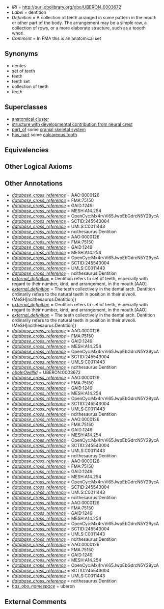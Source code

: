  * *IRI* = http://purl.obolibrary.org/obo/UBERON_0003672
 * *Label* = dentition
 * *Definition* = A collection of teeth arranged in some pattern in the mouth or other part of the body. The arrangement may be a simple row, a collection of rows, or a more elaborate structure, such as a toooth whorl.
 * *Comment* = In FMA this is an anatomical set

## Synonyms

 * dentes
 * set of teeth
 * teeth
 * teeth set
 * collection of teeth
 * teeth

## Superclasses

 * [anatomical cluster](../../UBERON/77/UBERON_0000477.md)
 * [structure with developmental contribution from neural crest](../../UBERON/14/UBERON_0010314.md)
 * [part_of](../../BFO/50/BFO_0000050.md) some [cranial skeletal system](../../UBERON/23/UBERON_0010323.md)
 * [has_part](../../BFO/51/BFO_0000051.md) some [calcareous tooth](../../UBERON/91/UBERON_0001091.md)

## Equivalencies


## Other Logical Axioms


## Other Annotations

 * *[database_cross_reference](../../ef/oboInOwl#hasDbXref.md)* = AAO:0000126
 * *[database_cross_reference](../../ef/oboInOwl#hasDbXref.md)* = FMA:75150
 * *[database_cross_reference](../../ef/oboInOwl#hasDbXref.md)* = GAID:1249
 * *[database_cross_reference](../../ef/oboInOwl#hasDbXref.md)* = MESH:A14.254
 * *[database_cross_reference](../../ef/oboInOwl#hasDbXref.md)* = OpenCyc:Mx4rvVi65JwpEbGdrcN5Y29ycA
 * *[database_cross_reference](../../ef/oboInOwl#hasDbXref.md)* = SCTID:245543004
 * *[database_cross_reference](../../ef/oboInOwl#hasDbXref.md)* = UMLS:C0011443
 * *[database_cross_reference](../../ef/oboInOwl#hasDbXref.md)* = ncithesaurus:Dentition
 * *[database_cross_reference](../../ef/oboInOwl#hasDbXref.md)* = AAO:0000126
 * *[database_cross_reference](../../ef/oboInOwl#hasDbXref.md)* = FMA:75150
 * *[database_cross_reference](../../ef/oboInOwl#hasDbXref.md)* = GAID:1249
 * *[database_cross_reference](../../ef/oboInOwl#hasDbXref.md)* = MESH:A14.254
 * *[database_cross_reference](../../ef/oboInOwl#hasDbXref.md)* = OpenCyc:Mx4rvVi65JwpEbGdrcN5Y29ycA
 * *[database_cross_reference](../../ef/oboInOwl#hasDbXref.md)* = SCTID:245543004
 * *[database_cross_reference](../../ef/oboInOwl#hasDbXref.md)* = UMLS:C0011443
 * *[database_cross_reference](../../ef/oboInOwl#hasDbXref.md)* = ncithesaurus:Dentition
 * *[external_definition](../../UBPROP/01/UBPROP_0000001.md)* = Dentition refers to set of teeth, especially with regard to their number, kind, and arrangement, in the mouth.[AAO]
 * *[external_definition](../../UBPROP/01/UBPROP_0000001.md)* = The teeth collectively in the dental arch. Dentition ordinarily refers to the natural teeth in position in their alveoli. (MeSH[ncithesaurus:Dentition])
 * *[external_definition](../../UBPROP/01/UBPROP_0000001.md)* = Dentition refers to set of teeth, especially with regard to their number, kind, and arrangement, in the mouth.[AAO]
 * *[external_definition](../../UBPROP/01/UBPROP_0000001.md)* = The teeth collectively in the dental arch. Dentition ordinarily refers to the natural teeth in position in their alveoli. (MeSH[ncithesaurus:Dentition])
 * *[database_cross_reference](../../ef/oboInOwl#hasDbXref.md)* = AAO:0000126
 * *[database_cross_reference](../../ef/oboInOwl#hasDbXref.md)* = FMA:75150
 * *[database_cross_reference](../../ef/oboInOwl#hasDbXref.md)* = GAID:1249
 * *[database_cross_reference](../../ef/oboInOwl#hasDbXref.md)* = MESH:A14.254
 * *[database_cross_reference](../../ef/oboInOwl#hasDbXref.md)* = OpenCyc:Mx4rvVi65JwpEbGdrcN5Y29ycA
 * *[database_cross_reference](../../ef/oboInOwl#hasDbXref.md)* = SCTID:245543004
 * *[database_cross_reference](../../ef/oboInOwl#hasDbXref.md)* = UMLS:C0011443
 * *[database_cross_reference](../../ef/oboInOwl#hasDbXref.md)* = ncithesaurus:Dentition
 * *[oboInOwl#id](../../id/oboInOwl#id.md)* = UBERON:0003672
 * *[database_cross_reference](../../ef/oboInOwl#hasDbXref.md)* = AAO:0000126
 * *[database_cross_reference](../../ef/oboInOwl#hasDbXref.md)* = FMA:75150
 * *[database_cross_reference](../../ef/oboInOwl#hasDbXref.md)* = GAID:1249
 * *[database_cross_reference](../../ef/oboInOwl#hasDbXref.md)* = MESH:A14.254
 * *[database_cross_reference](../../ef/oboInOwl#hasDbXref.md)* = OpenCyc:Mx4rvVi65JwpEbGdrcN5Y29ycA
 * *[database_cross_reference](../../ef/oboInOwl#hasDbXref.md)* = SCTID:245543004
 * *[database_cross_reference](../../ef/oboInOwl#hasDbXref.md)* = UMLS:C0011443
 * *[database_cross_reference](../../ef/oboInOwl#hasDbXref.md)* = ncithesaurus:Dentition
 * *[database_cross_reference](../../ef/oboInOwl#hasDbXref.md)* = AAO:0000126
 * *[database_cross_reference](../../ef/oboInOwl#hasDbXref.md)* = FMA:75150
 * *[database_cross_reference](../../ef/oboInOwl#hasDbXref.md)* = GAID:1249
 * *[database_cross_reference](../../ef/oboInOwl#hasDbXref.md)* = MESH:A14.254
 * *[database_cross_reference](../../ef/oboInOwl#hasDbXref.md)* = OpenCyc:Mx4rvVi65JwpEbGdrcN5Y29ycA
 * *[database_cross_reference](../../ef/oboInOwl#hasDbXref.md)* = SCTID:245543004
 * *[database_cross_reference](../../ef/oboInOwl#hasDbXref.md)* = UMLS:C0011443
 * *[database_cross_reference](../../ef/oboInOwl#hasDbXref.md)* = ncithesaurus:Dentition
 * *[database_cross_reference](../../ef/oboInOwl#hasDbXref.md)* = AAO:0000126
 * *[database_cross_reference](../../ef/oboInOwl#hasDbXref.md)* = FMA:75150
 * *[database_cross_reference](../../ef/oboInOwl#hasDbXref.md)* = GAID:1249
 * *[database_cross_reference](../../ef/oboInOwl#hasDbXref.md)* = MESH:A14.254
 * *[database_cross_reference](../../ef/oboInOwl#hasDbXref.md)* = OpenCyc:Mx4rvVi65JwpEbGdrcN5Y29ycA
 * *[database_cross_reference](../../ef/oboInOwl#hasDbXref.md)* = SCTID:245543004
 * *[database_cross_reference](../../ef/oboInOwl#hasDbXref.md)* = UMLS:C0011443
 * *[database_cross_reference](../../ef/oboInOwl#hasDbXref.md)* = ncithesaurus:Dentition
 * *[database_cross_reference](../../ef/oboInOwl#hasDbXref.md)* = AAO:0000126
 * *[database_cross_reference](../../ef/oboInOwl#hasDbXref.md)* = FMA:75150
 * *[database_cross_reference](../../ef/oboInOwl#hasDbXref.md)* = GAID:1249
 * *[database_cross_reference](../../ef/oboInOwl#hasDbXref.md)* = MESH:A14.254
 * *[database_cross_reference](../../ef/oboInOwl#hasDbXref.md)* = OpenCyc:Mx4rvVi65JwpEbGdrcN5Y29ycA
 * *[database_cross_reference](../../ef/oboInOwl#hasDbXref.md)* = SCTID:245543004
 * *[database_cross_reference](../../ef/oboInOwl#hasDbXref.md)* = UMLS:C0011443
 * *[database_cross_reference](../../ef/oboInOwl#hasDbXref.md)* = ncithesaurus:Dentition
 * *[database_cross_reference](../../ef/oboInOwl#hasDbXref.md)* = AAO:0000126
 * *[database_cross_reference](../../ef/oboInOwl#hasDbXref.md)* = FMA:75150
 * *[database_cross_reference](../../ef/oboInOwl#hasDbXref.md)* = GAID:1249
 * *[database_cross_reference](../../ef/oboInOwl#hasDbXref.md)* = MESH:A14.254
 * *[database_cross_reference](../../ef/oboInOwl#hasDbXref.md)* = OpenCyc:Mx4rvVi65JwpEbGdrcN5Y29ycA
 * *[database_cross_reference](../../ef/oboInOwl#hasDbXref.md)* = SCTID:245543004
 * *[database_cross_reference](../../ef/oboInOwl#hasDbXref.md)* = UMLS:C0011443
 * *[database_cross_reference](../../ef/oboInOwl#hasDbXref.md)* = ncithesaurus:Dentition
 * *[has_obo_namespace](../../ce/oboInOwl#hasOBONamespace.md)* = uberon

## External Comments

